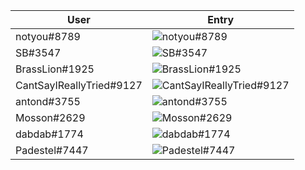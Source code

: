 | User | Entry |
|-|-|
| notyou#8789 | ![notyou#8789](notyou.png) |
| SB#3547 | ![SB#3547](SB.png) |
| BrassLion#1925 | ![BrassLion#1925](Brasslion.png) |
| CantSayIReallyTried#9127 | ![CantSayIReallyTried#9127](cantsayireallyread.png) |
| antond#3755 | ![antond#3755](antond.png) |
| Mosson#2629 | ![Mosson#2629](mosson.png) |
| dabdab#1774 | ![dabdab#1774](Dabdab.png) |
| Padestel#7447 | ![Padestel#7447](Padestel.png) |
